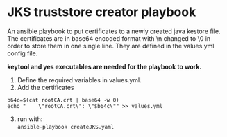 # JKS truststore creator playbook
An ansible playbook to put certificates to a newly created java kestore file. The certificates are in base64 encoded format with \n changed to \0 in order to store them in one single line. They are defined in the values.yml config file.  

__keytool and yes executables are needed for the playbook to work.__  


1. Define the required variables in values.yml.
2. Add the certificates  
```
b64c=$(cat rootCA.crt | base64 -w 0)  
echo "    \"rootCA.crt\": \"$b64c\"" >> values.yml   
```

3. run with:  
`ansible-playbook createJKS.yaml  `  
